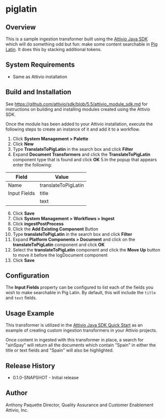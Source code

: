 # piglatin

## Overview
This is a sample ingestion transformer built using the [Attivio Java SDK](https://github.com/attivio/sdk) which will do something odd but fun: make some content searchable in [Pig Latin](http://en.wikipedia.org/wiki/Pig_Latin). It does this by stacking additional tokens.


## System Requirements
* Same as Attivio installation

## Build and Installation
See https://github.com/attivio/sdk/blob/5.5/attivio_module_sdk.md for instructions on building and installing modules created using the Attivio SDK.

Once the module has been added to your Attivio installation, execute the following steps to create an instance of it and add it to a workflow.

1. Click **System Management > Palette**
2. Click **New**
3. Type **TranslateToPigLatin** in the search box and click **Filter**
4. Expand **Document Transformers** and click the **TranslateToPigLatin** component type that is found and click **OK**
5.In the popup that appears enter the following:

| Field	| Value |
| --- | --- |
| Name	| translateToPigLatin |
| Input Fields | title |
| | text |

6. Click **Save**
7. Click **System Management > Workflows > Ingest**
8. Click **ingestPostProcess**
9. Click the **Add Existing Component** Button
10. Type **translateToPigLatin** in the search box and click **Filter**
11. Expand **Platform Components > Document** and click on the **translateToPigLatin** component and click **OK**
12. Select the **translateToPigLatin** component and click the **Move Up** button to move it before the logDocument component
13. Click **Save**

## Configuration
The **Input Fields** property can be configured to list each of the fields you wish to make searchable in Pig Latin. By default, this will include the `title` and `text` fields.

## Usage Example
This transformer is utilized in the [Attivio Java SDK Quick Start](https://answers.attivio.com/display/extranet55/Attivio+Java+SDK+Quick+Start) as an example of creating custom ingestion transformers in your Attivio projects.

Once content in ingested with this transformer in place, a search for "ainSpay" will return all the documents which contain "Spain" in either the title or text fields and "Spain" will also be highlighted.

## Release History
* 0.1.0-SNAPSHOT - Initial release

## Author
Anthony Paquette
Director, Quality Assurance and Customer Enablement
Attivio, Inc.




